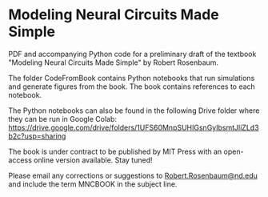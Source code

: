 # Modeling Neural Circuits Made Simple

PDF and accompanying Python code for a preliminary draft of the textbook "Modeling Neural Circuits Made Simple" by Robert Rosenbaum.

The folder CodeFromBook contains Python notebooks that run simulations and generate figures from the book. The book contains references to each notebook.

The Python notebooks can also be found in the following Drive folder where they can be run in Google Colab:
https://drive.google.com/drive/folders/1UFS60MnpSUHIGsnGyIbsmtJliZLd3b2c?usp=sharing

The book is under contract to be published by MIT Press with an open-access online version available. Stay tuned!

Please email any corrections or suggestions to Robert.Rosenbaum@nd.edu and include the term MNCBOOK in the subject line.

